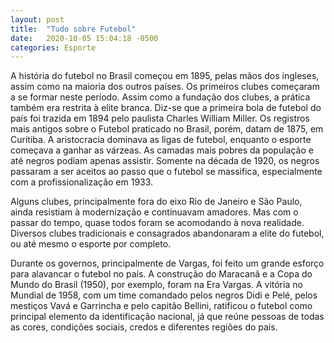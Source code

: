 ```yaml
---
layout: post
title:  "Tudo sobre Futebol"
date:   2020-10-05 15:04:18 -0500
categories: Esporte
---
```


A história do futebol no Brasil começou em 1895, pelas mãos dos ingleses, assim como na maioria dos outros países. Os primeiros clubes começaram a se formar neste período. Assim como a fundação dos clubes, a prática também era restrita à elite branca. Diz-se que a primeira bola de futebol do país foi trazida em 1894 pelo paulista Charles William Miller. Os registros mais antigos sobre o Futebol praticado no Brasil, porém, datam de 1875, em Curitiba. A aristocracia dominava as ligas de futebol, enquanto o esporte começava a ganhar as várzeas. As camadas mais pobres da população e até negros podiam apenas assistir. Somente na década de 1920, os negros passaram a ser aceitos ao passo que o futebol se massifica, especialmente com a profissionalização em 1933.

Alguns clubes, principalmente fora do eixo Rio de Janeiro e São Paulo, ainda resistiam à modernização e continuavam amadores. Mas com o passar do tempo, quase todos foram se acomodando à nova realidade. Diversos clubes tradicionais e consagrados abandonaram a elite do futebol, ou até mesmo o esporte por completo.

Durante os governos, principalmente de Vargas, foi feito um grande esforço para alavancar o futebol no país. A construção do Maracanã e a Copa do Mundo do Brasil (1950), por exemplo, foram na Era Vargas. A vitória no Mundial de 1958, com um time comandado pelos negros Didi e Pelé, pelos mestiços Vavá e Garrincha e pelo capitão Bellini, ratificou o futebol como principal elemento da identificação nacional, já que reúne pessoas de todas as cores, condições sociais, credos e diferentes regiões do país.